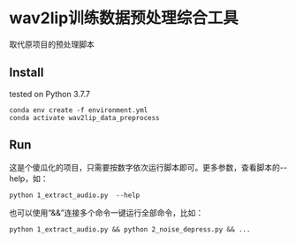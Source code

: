 # wav2lip训练数据预处理综合工具

取代原项目的预处理脚本

## Install

tested on Python 3.7.7

```shell
conda env create -f environment.yml
conda activate wav2lip_data_preprocess
```

## Run

这是个傻瓜化的项目，只需要按数字依次运行脚本即可。更多参数，查看脚本的--help，如：

```shell
python 1_extract_audio.py  --help
```

也可以使用“&&”连接多个命令一键运行全部命令，比如：

```shell
python 1_extract_audio.py && python 2_noise_depress.py && ...
```